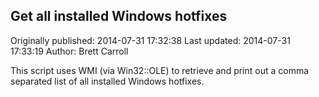 ## Get all installed Windows hotfixes 
Originally published: 2014-07-31 17:32:38 
Last updated: 2014-07-31 17:33:19 
Author: Brett Carroll 
 
This script uses WMI (via Win32::OLE) to retrieve and print out a comma separated list of all installed Windows hotfixes.